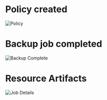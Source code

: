 # Policy created

![Policy](/travis-kasten/scenarios/k10-intro/assets/policy.png)

# Backup job completed

![Backup Complete](/travis-kasten/scenarios/k10-intro/assets/backup-complete.png)

# Resource Artifacts

![Job Details](/travis-kasten/scenarios/k10-intro/assets/job-details.png)
